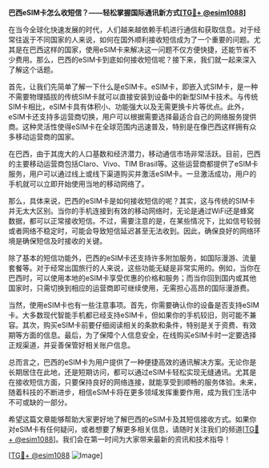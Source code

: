 **巴西eSIM卡怎么收短信？——轻松掌握国际通讯新方式[[TG💪+ @esim1088](https://t.me/s/esim1088)]**

在当今全球化快速发展的时代，人们越来越依赖手机进行通信和获取信息。对于经常往返于不同国家的人来说，如何在国外顺利接收短信成为了一个重要的问题。尤其是在巴西这样的国家，使用eSIM卡来解决这一问题不仅方便快捷，还能节省不少费用。那么，巴西的eSIM卡到底如何接收短信呢？接下来，我们就一起来深入了解这个话题。

首先，让我们先简单了解一下什么是eSIM卡。eSIM卡，即嵌入式SIM卡，是一种不需要物理插拔的传统SIM卡就可以直接安装到设备中的新型SIM卡技术。与传统SIM卡相比，eSIM卡具有体积小、功能强大以及无需更换卡片等优点。此外，eSIM卡还支持多运营商切换，用户可以根据需要选择最适合自己的网络服务提供商。这种灵活性使得eSIM卡在全球范围内迅速普及，特别是在像巴西这样拥有众多移动运营商的国家。

在巴西，由于其庞大的人口基数和经济潜力，移动通信市场非常活跃。目前，巴西的主要移动运营商包括Claro、Vivo、TIM Brasil等。这些运营商都提供了eSIM卡服务，用户可以通过线上或线下渠道购买并激活eSIM卡。一旦激活成功，用户的手机就可以立即开始使用当地的移动网络了。

那么，具体来说，巴西的eSIM卡是如何接收短信的呢？其实，这与传统的SIM卡并无太大区别。当你的手机连接到有效的移动网络时，无论是通过WiFi还是蜂窝数据，都可以正常接收短信。不过，需要注意的是，在某些情况下，比如信号较弱或者网络不稳定时，可能会导致短信延迟甚至无法收到。因此，确保良好的网络环境是确保短信及时接收的关键。

除了基本的短信功能外，巴西的eSIM卡还支持许多附加服务，如国际漫游、流量套餐等。对于经常出国旅行的人来说，这些功能无疑是非常实用的。例如，当你在巴西时，可以使用本地的eSIM卡享受优惠的价格和服务；而当你回到国内或其他国家时，只需切换到相应的运营商即可继续使用，无需担心高昂的国际漫游费。

当然，使用eSIM卡也有一些注意事项。首先，你需要确认你的设备是否支持eSIM卡。大多数现代智能手机都已经支持eSIM卡，但如果你的手机较旧，则可能不兼容。其次，购买eSIM卡前要仔细阅读相关的条款和条件，特别是关于资费、有效期等方面的信息。最后，为了保障个人信息安全，在线购买eSIM卡时一定要选择正规渠道，并妥善保管好相关账户信息。

总而言之，巴西的eSIM卡为用户提供了一种便捷高效的通讯解决方案。无论你是长期居住在此地，还是短期访问，都可以通过eSIM卡轻松实现无缝通讯。尤其是在接收短信方面，只要保持良好的网络连接，就能享受到顺畅的服务体验。未来，随着科技的不断进步，相信eSIM卡将在更多领域发挥重要作用，成为我们生活中不可或缺的一部分。

希望这篇文章能够帮助大家更好地了解巴西的eSIM卡及其短信接收方式。如果你对eSIM卡有任何疑问，或者想要了解更多相关信息，请随时关注我们的频道[[TG💪+ @esim1088](https://t.me/s/esim1088)]。我们会在第一时间为大家带来最新的资讯和技术指导！

[[TG💪+ @esim1088](https://t.me/s/esim1088) ![Image](https://i.postimg.cc/4NQfJmqS/Snipaste-2025-05-13-00-14-12.png)]